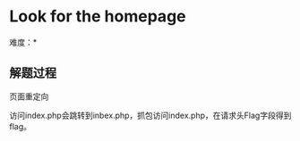 # Look for the homepage

难度：*

## 解题过程

页面重定向

访问index.php会跳转到inbex.php，抓包访问index.php，在请求头Flag字段得到flag。
